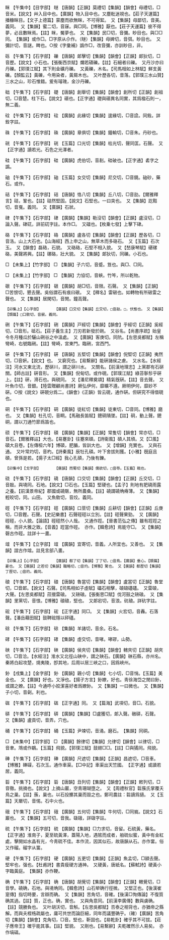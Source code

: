 <!-- { "loadSidebar": true } -->
眯	【午集中】【目字部】	瞇	【唐韻】【正韻】莫禮切【集韻】【韻會】母禮切，□音米。【說文】艸入目中也。【廣韻】物入目中也。又塵粃迷視也。【莊子天運篇】播糠眯目。【文子上德篇】蒙塵而欲無眯，不可得絜。　又【集韻】母鄙切，音美。義同。　又【集韻】蜜二切，音寐。與□同。【博雅】厭也。【莊子天運篇】彼不得夢，必且數眯焉。【註】眯，魘夢也。　又【集韻】民□切，音彌。眇目也。與□□同。　【集韻】或作□。□字原从尒作。（瞇）【集韻】母婢切，音弭。眇目也。　又彌計切，音謎。睥也。○按《字彙補》譌作□，改音彌，亦訓眇目，非。

砾	【午集下】【石字部】	礫	【唐韻】郞擊切【集韻】【韻會】【正韻】郞狄切，□音歷。【說文】小石也。【張衡西京賦】爛若磧礫。【註】石細者曰礫。　又丹沙亦曰丹礫。【郭璞江賦】其下則金礦丹礫。　又黃礫，木名。【司馬相如上林賦】鮮支黃礫。【顏監云】黃礫，今用染者，黃屑木也。　又叶歷各切，音落。【郭璞三水山贊】三水之山，珍石惟錯。爰有璿瑰，金沙丹礫。

础	【午集下】【石字部】	礎	【唐韻】創舉切【集韻】【韻會】創所切【正韻】創祖切，□音楚。柱下石。【說文】礩也。【正字通】礎與礩異名同實，其爲楹石則一，無二義。

硂	【午集下】【石字部】	硂	【廣韻】此緣切【集韻】逡緣切，□音詮。同銓。詳銓字註。

硃	【午集下】【石字部】	硃	【廣韻】章俱切【集韻】鐘輸切，□音朱。丹砂也。

硄	【午集下】【石字部】	硄	【玉篇】口光切【集韻】枯光切，聲同匡。石聲。　又【正字通】讀若光。石色之光澤者。

硅	【午集下】【石字部】	硅	【廣韻】虎伯切，音剨。硅破也。【正字通】砉字之譌。

硇	【午集下】【石字部】	硇	【玉篇】女交切【集韻】尼交切，□音鐃。硇砂，藥石。或作。

硈	【午集下】【石字部】	硈	【唐韻】恪八切【集韻】丘八切，□音劼。【爾雅釋言】硈，鞏也。【註】硈然堅固。【說文】石堅也。一曰突也。　又【集韻】訖黠切，音戛。義同。　又【廣韻】石狀。

硉	【午集下】【石字部】	硉	【廣韻】【集韻】勒沒切【韻會】【正韻】盧沒切，□論入聲。硉矹，詳前矹字註。本作□。　又礌也。【枚乗七發】上擊下硉。

硌	【午集下】【石字部】	硌	【廣韻】盧各切【集韻】【韻會】【正韻】歷各切，□音洛。山上大石也。【山海經】西上申之山，無草木而多硌石。　又【玉篇】石次玉。　又【韻會】磊硌，石貌。　又硌硌，石堅不相入貌。　又【嵆康琴賦】碪磥硌，美聲將興。【註】磥硌，壯大貌。　又【集韻】郞狄切，同礫。小石也。

□	【未集上】【竹字部】	□	【集韻】子六切，音蹙。笪也。與□、□同。

□	【未集上】【竹字部】	□	【集韻】力協切，音蛺。竹笒，所以乾物。

硍	【午集下】【石字部】	硍	【廣韻】胡□切，音限。石聲。　又【集韻】【正韻】□苦恨切，懇去聲。吳俗謂石有痕曰硍。　又【釋名】雷硍也。如轉物有所硍雷之聲也。　又【集韻】居閑切，音閒。鐘高聲。

	【卯集上】【心字部】		【廣韻】口交切【集韻】丘交切，□音敲。□，伏態也。　又【集韻】【類篇】□口敎切，音竅。義同。

硎	【午集下】【石字部】	硎	【廣韻】戸經切【集韻】【韻會】乎經切【正韻】奚經切，□音形。砥石。【莊子養生主】刀刃若新發於硎。　又谷名。【尚書序疏】始皇令冬月種瓜於驪山硎谷之中溫處。　又【廣韻】客庚切。同阬。【左思吳都賦】左稱彎崎，右號臨硎。【註】彎崎，宮東門。臨硎，宮西門。

硏	【午集下】【石字部】	硏	【唐韻】五堅切【集韻】【韻會】倪堅切【正韻】夷然切，□音姸。【說文】也。　又窮究也。【易繫辭】能硏諸侯之慮。　又水名。【水經注】河水又東北流，歷硏川，謂之硏川水。　又關名。【前漢地理志】上黨郡有石硏關。【師古註】硏音形。　又【集韻】倪甸切。或作硯。【郭璞江賦】綠苔鬖髿乎硏上。【註】硏，滑石也。與硯同。　又【潘尼釋奠頌】精氣旣硏。【註】音去聲。　又叶魚巾切，音銀。【陸雲贈顧尚書詩】厥弘伊何，靡曠不遵。厥明伊何，靡妙不硏。○按《說文》硏硯分爲二。《韻會》《正韻》皆云硯，通作硏。但硏究不得借硯也。

硐	【午集下】【石字部】	硐	【廣韻】徒紅切【集韻】徒東切，□音同。【博雅】磨也。　又【集韻】杜孔切，音眮。【馬融長笛賦】鏓硐隤墜。【註】硐，動上聲。鏓硐，謂以刀通竹節爲笛也。

硕	【午集下】【石字部】	碩	【廣韻】【集韻】【正韻】常隻切【韻會】常亦切，□音石。【爾雅釋詁】大也。【易蹇卦】往蹇來碩。【詩衞風】碩人其頎。又【□風】碩大且卷。【左傳桓六年】博碩，肥腯，皆訓大也。　又【增韻】充實也。　又與石通。　又叶常灼切，音杓。【詩秦風】辰牡孔碩。叶下舍拔則獲。【小雅】旣庭且碩，曾孫是若。【揚子太□經】我心孔碩，乃後有鑠。

	【卯集中】【戈字部】		【廣韻】而蜀切【集韻】儒欲切，□音辱。【玉篇】戟也。

硗	【午集下】【石字部】	磽	【唐韻】口交切【集韻】【韻會】【正韻】丘交切，□音敲。與墝同。石地。【說文】□石也。【玉篇】堅硬也。【孟子】則地有肥磽雨露之養。【前漢景帝紀】郡國或磽陿，無所農桑。【註】磽謂磽埆瘠薄。　又【集韻】輕皎切，同。山田。　又魚敎切，音烄。義同。

硜	【午集下】【石字部】	硜	【廣韻】口莖切【集韻】丘耕切【韻會】【正韻】丘庚切，□音鏗。石聲。【史記樂書】石聲硜硜以立別。【註】硜聲果勁。　又【廣韻】硜硜，小人貌。【論語】硜硜然小人哉。　又通作踁。【晉書范弘之傳】雖有踁踁之稱，而非大雅之致。【音義】踁當作硜。　亦作。【韓愈詩】焉能守□。　又【集韻】磬古作硜。註詳十一畫。

竩	【午集下】【立字部】	竩	【廣韻】宜寄切，音義。人所宜也。又善也。　又【集韻】誼古作竩。註見言部八畫。

	【卯集上】【心字部】		【廣韻】都了切【集韻】丁了切，□音鳥。【廣韻】垂心。【類篇】憂也。　又【廣韻】之若切【集韻】職略切，□音灼。【博雅】驚也。　又【廣韻】都歷切【集韻】丁歷切，□音的。義同。

硠	【午集下】【石字部】	硠	【唐韻】魯當切【集韻】【韻會】盧當切【正韻】魯堂切，□音郞。【說文】石聲。【司馬相如子虛賦】礧石相擊，硠硠礚礚。　又雷硠，大聲。【左思吳都賦】菈擸雷硠。　又磅硠。【張衡思□賦】伐河鼓之磅硠。　又【集韻】里黨切，音悢。【博雅】硠硠，堅也。　又郞宕切，音浪。砊硠。詳砊字註。

硡	【午集下】【石字部】	硡	【正字通】同□。　又【集韻】火宏切，音轟。石落聲。【潘岳藉田賦】鼓鞞硡隱以砰礚。

硢	【午集下】【石字部】	硢	【集韻】羊諸切，音余。石名。

硣	【午集下】【石字部】	硣	【集韻】虛交切，音哮。哮磟，山勢。

硤	【午集下】【石字部】	硤	【廣韻】侯夾切【集韻】【韻會】轄夾切【正韻】胡夾切，□音洽。【水經注】淮水又北徑山硤中，謂之硤石。【廣韻】硤石縣，亦州名。秦將白起攻楚，燒夷陵，卽其地，后周以居三峽之口，因爲峽州。

釥	【戌集上】【金字部】	釥	【廣韻】親小切【集韻】七小切，□音悄。【玉篇】美金也。　又【廣韻】好也。又淨也。【揚子方言】釥嫽，好也。靑徐海岱之閒曰釥，或謂之嫽。【註】今通呼小姣潔喜好者爲嫽釥。　又【集韻】一曰微也。　又【集韻】子小切，音劋。利也。

硥	【午集下】【石字部】	硥	【正字通】同。　又【篇海】武項切，音□。石貌。

硦	【午集下】【石字部】	硦	【廣韻】【集韻】□盧獲切，郞入聲。礅硦，石聲。　又【集韻】盧貢切，音弄。穴也。

硧	【午集下】【石字部】	硧	【玉篇】尹竦切，音涌。磨石。　【集韻】同硐。

□	【未集中】【羽字部】	□	【廣韻】餘律切【集韻】允律切【韻會】以律切，□音聿。鴪或作鷸。【玉篇】飛貌。【郭璞江賦】鼓翅□□。【註】□與獝同。飛貌。

硨	【午集下】【石字部】	硨	【廣韻】尺遮切【集韻】【正韻】昌遮切，□音車。【博雅】硨磲，石次玉。通作車渠。【□中記】車渠出天竺國。　【正字通】或讀若居，義同。

硩	【午集下】【石字部】	硩	【唐韻】丑列切【集韻】【韻會】【正韻】敕列切，□音徹。挑摘也。【說文】上摘山巖，空靑珊瑚墮之。　又【周禮秋官】硩蔟氏掌覆夭鳥之巢。【註】蔟，巢也。以石投擲其巢而毀之也。鄭司農註：硩讀爲擿。　又【玉篇】天磿切，音惕。石中火也。

硪	【午集下】【石字部】	硪	【廣韻】五何切【集韻】牛何切，□同峩。【說文】石巖也。　又【集韻】五可切，音我。砐硪，詳砐字註。

硫	【午集下】【石字部】	硫	【廣韻】【集韻】□力求切，音留。石硫黃，藥名。　【正字通】淮南子，夏至硫黃澤，蓋陽入地，遇隂而成者，舶硫似蜜，黃中有金紅處，擊開如水晶有光，今靑硫不佳。本作流，因其似石，故唐韻从石。亦作畱。俗又作磂。磂字从畱。

硬	【午集下】【石字部】	硬	【廣韻】五更切【集韻】【正韻】魚孟切，□額去聲。堅牢也，强也。【杜甫詩】書貴瘦硬方通神。　又硬黃，唐紙名。【蘇軾詩】硬黃小字臨黃庭。　【集韻】亦作鞕。

确	【午集下】【石字部】	确	【唐韻】胡覺切【集韻】【韻會】【正韻】轄覺切，□音學。磽确，石地。與墝埆同。【韓愈詩】山石犖确行徑微。　又堅正也。【後漢崔寔傳】指切時要，言辯而确。　又【集韻】苦角切，音確。【後漢□恂傳論】不復質确其過。【註】質，正也。确，實也。　又與角意同。【前漢李廣傳】數與虜确。【註】競勝負也。　又叶胡沃切，音斛。【左思吳都賦】否泰之相背也，亦猶帝之縣解。而與夫桎梏疏屬也，庸可共世而論巨細，同年而議豐确乎。（確）【廣韻】苦角切【集韻】【韻會】克角切，□音。堅也，靳固也。【易乾卦】確乎其不可拔。【莊子應帝王】確乎能其事。【註】堅貌。　又剛也。【易繫辭】夫乾確然示人易矣。　亦作塙碻。

